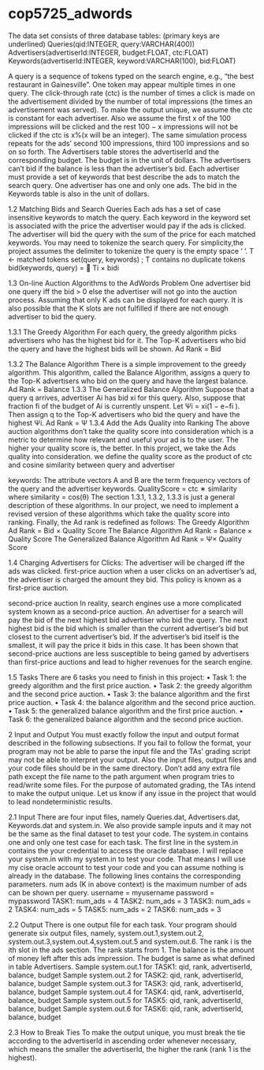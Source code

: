 cop5725_adwords
===============
The data set consists of three database tables: (primary keys are underlined)
Queries(qid:INTEGER, query:VARCHAR(400)) 
Advertisers(advertiserId:INTEGER, budget:FLOAT, ctc:FLOAT) 
Keywords(advertiserId:INTEGER, keyword:VARCHAR(100), bid:FLOAT)

A query is a sequence of tokens typed on the search engine, e.g., “the best restaurant in Gainesville”. 
One token may appear multiple times in one query. The click-through rate (ctc) is the number of times a 
click is made on the advertisement divided by the number of total impressions (the times an advertisement 
was served). To make the output unique, we assume the ctc is constant for each advertiser. Also we assume 
the first x of the 100 impressions will be clicked and the rest 100 − x impressions will not be clicked if 
the ctc is x%(x will be an integer). The same simulation process repeats for the ads’ second 100 impressions, 
third 100 impressions and so on so forth. The Advertisers table stores the advertiserId and the corresponding 
budget. The budget is in the unit of dollars. The advertisers can’t bid if the balance is less than the 
advertiser’s bid. Each advertiser must provide a set of keywords that best describe the ads to match the 
search query. One advertiser has one and only one ads. The bid in the Keywords table is also in the unit 
of dollars.

1.2 Matching Bids and Search Queries
Each ads has a set of case insensitive keywords to match the query. Each keyword in the keyword set is associated
with the price the advertiser would pay if the ads is clicked. The advertiser will bid the query with the sum of 
the price for each matched keywords. You may need to tokenize the search query. For simplicity,the project assumes
the delimiter to tokenize the query is the empty space ‘ ’.
T ← matched tokens set(query, keywords) ; T contains no duplicate tokens bid(keywords, query) = 􏰀 Ti × bidi


1.3 On-line Auction Algorithms to the AdWords Problem
One advertiser bid one query iff the bid > 0 else the advertiser will not go into the auction process. Assuming that 
only K ads can be displayed for each query. It is also possible that the K slots are not fulfilled if there are not 
enough advertiser to bid the query.

1.3.1 The Greedy Algorithm
For each query, the greedy algorithm picks advertisers who has the highest bid for it. The Top-K advertisers who bid 
the query and have the highest bids will be shown.
Ad Rank = Bid

1.3.2 The Balance Algorithm
There is a simple improvement to the greedy algorithm. This algorithm, called the Balance Algorithm, assigns a query 
to the Top-K advertisers who bid on the query and have the largest balance.
Ad Rank = Balance
1.3.3 The Generalized Balance Algorithm
Suppose that a query q arrives, advertiser Ai has bid xi for this query. Also, suppose that fraction fi of the budget 
of Ai is currently unspent. Let Ψi = xi(1 − e−fi ). Then assign q to the Top-K advertisers who bid the query and have 
the highest Ψi.
Ad Rank = Ψ
1.3.4 Add the Ads Quality into Ranking
The above auction algorithms don’t take the quality score into consideration which is a metric to determine how 
relevant and useful your ad is to the user. The higher your quality score is, the better. In this project, we take 
the Ads quality into consideration. we define the quality score as the product of ctc and cosine similarity between 
query and advertiser

keywords: The attribute vectors A and B are the term frequency vectors of the query and the advertiser keywords.
QualityScore = ctc ∗ similarity where similarity = cos(θ) 
The section 1.3.1, 1.3.2, 1.3.3 is just a general description of these algorithms. In our project, we need to implement
a revised version of these algorithms which take the quality score into ranking. Finally, the Ad rank is redefined as 
follows:
The Greedy Algorithm Ad Rank = Bid × Quality Score
The Balance Algorithm Ad Rank = Balance × Quality Score
The Generalized Balance Algorithm Ad Rank = Ψ× Quality Score


1.4 Charging Advertisers for Clicks:
The advertiser will be charged iff the ads was clicked.
first-price auction when a user clicks on an advertiser’s ad, the advertiser is charged the
amount they bid. This policy is known as a first-price auction.

second-price auction In reality, search engines use a more complicated system known as a second-price auction. 
An advertiser for a search will pay the bid of the next highest bid advertiser who bid the query. The next highest 
bid is the bid which is smaller than the current advertiser’s bid but closest to the current advertiser’s bid. 
If the advertiser’s bid itself is the smallest, it will pay the price it bids in this case. It has been shown that 
second-price auctions are less susceptible to being gamed by advertisers than first-price auctions and lead to higher 
revenues for the search engine.

1.5 Tasks
There are 6 tasks you need to finish in this project:
• Task 1: the greedy algorithm and the first price auction.
• Task 2: the greedy algorithm and the second price auction.
• Task 3: the balance algorithm and the first price auction.
• Task 4: the balance algorithm and the second price auction.
• Task 5: the generalized balance algorithm and the first price auction.
• Task 6: the generalized balance algorithm and the second price auction.


2 Input and Output
You must exactly follow the input and output format described in the following subsections. If you fail to follow the 
format, your program may not be able to parse the input file and the TAs’ grading script may not be able to interpret 
your output. Also the input files, output files and your code files should be in the same directory. Don’t add any 
extra file path except the file name to the path argument when program tries to read/write some files. For the purpose 
of automated grading, the TAs intend to make the output unique. Let us know if any issue in the project that would to 
lead nondeterministic results.


2.1 Input
There are four input files, namely Queries.dat, Advertisers.dat, Keywords.dat and system.in. We also provide sample 
inputs and it may not be the same as the final dataset to test your code. The system.in contains one and only one test
case for each task. The first line in the system.in contains the your credential to access the oracle database. I will
replace your system.in with my system.in to test your code. That means I will use my cise oracle account to test your 
code and you can assume nothing is already in the database. The following lines contains the corresponding parameters. 
num ads (K in above context) is the maximum number of ads can be shown per query.
username = myusername
password = mypassword
TASK1: num_ads = 4
TASK2: num_ads = 3
TASK3: num_ads = 2
TASK4: num_ads = 5
TASK5: num_ads = 2
TASK6: num_ads = 3

2.2 Output
There is one output file for each task. Your program should generate six output files, namely, system.out.1,system.out.2,
system.out.3,system.out.4,system.out.5 and system.out.6. The rank i is the ith slot in the ads section. The rank starts
from 1. The balance is the amount of money left after this ads impression. The budget is same as what defined in table 
Advertisers.
Sample system.out.1 for TASK1:
qid, rank, advertiserId, balance, budget
Sample system.out.2 for TASK2:
qid, rank, advertiserId, balance, budget
Sample system.out.3 for TASK3:
qid, rank, advertiserId, balance, budget
Sample system.out.4 for TASK4:
qid, rank, advertiserId, balance, budget
Sample system.out.5 for TASK5:
qid, rank, advertiserId, balance, budget
Sample system.out.6 for TASK6:
qid, rank, advertiserId, balance, budget


2.3 How to Break Ties
To make the output unique, you must break the tie according to the advertiserId in ascending order whenever necessary, which
means the smaller the advertiserId, the higher the rank (rank 1 is the highest).
